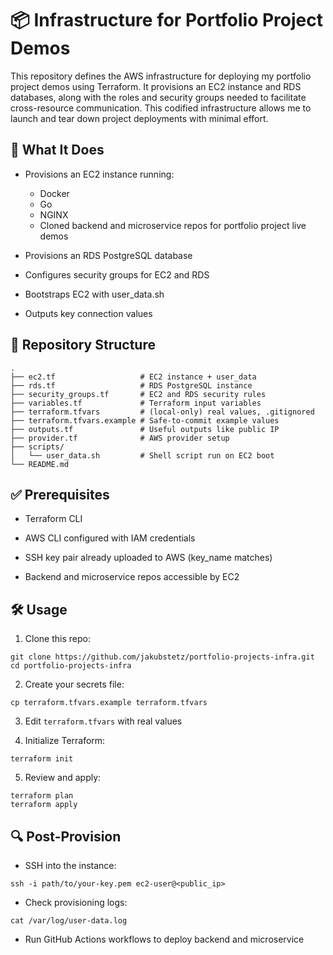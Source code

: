 # 📦 Infrastructure for Portfolio Project Demos

This repository defines the AWS infrastructure for deploying my portfolio project demos using Terraform. It provisions an EC2 instance and RDS databases, along with the roles and security groups needed to facilitate cross-resource communication. This codified infrastructure allows me to launch and tear down project deployments with minimal effort.

## 🚀 What It Does

- Provisions an EC2 instance running:
  - Docker
  - Go
  - NGINX
  - Cloned backend and microservice repos for portfolio project live demos

- Provisions an RDS PostgreSQL database

- Configures security groups for EC2 and RDS

- Bootstraps EC2 with user_data.sh

- Outputs key connection values

## 📁 Repository Structure
```
.
├── ec2.tf                   # EC2 instance + user_data
├── rds.tf                   # RDS PostgreSQL instance
├── security_groups.tf       # EC2 and RDS security rules
├── variables.tf             # Terraform input variables
├── terraform.tfvars         # (local-only) real values, .gitignored
├── terraform.tfvars.example # Safe-to-commit example values
├── outputs.tf               # Useful outputs like public IP
├── provider.tf              # AWS provider setup
├── scripts/
│   └── user_data.sh         # Shell script run on EC2 boot
└── README.md
```

## ✅ Prerequisites

- Terraform CLI

- AWS CLI configured with IAM credentials

- SSH key pair already uploaded to AWS (key_name matches)

- Backend and microservice repos accessible by EC2

## 🛠️ Usage

1. Clone this repo:
```
git clone https://github.com/jakubstetz/portfolio-projects-infra.git
cd portfolio-projects-infra
```

2. Create your secrets file:
```
cp terraform.tfvars.example terraform.tfvars
```

3. Edit `terraform.tfvars` with real values

4. Initialize Terraform:
```
terraform init
```

5. Review and apply:
```
terraform plan
terraform apply
```

## 🔍 Post-Provision

- SSH into the instance:
```
ssh -i path/to/your-key.pem ec2-user@<public_ip>
```

- Check provisioning logs:
```
cat /var/log/user-data.log
```

- Run GitHub Actions workflows to deploy backend and microservice
